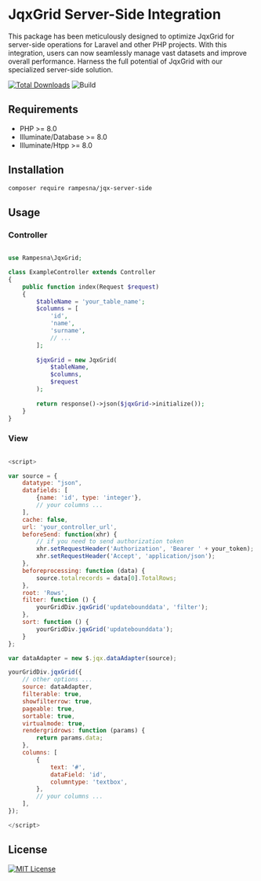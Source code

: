 # JqxGrid Server-Side Integration

This package has been meticulously designed to optimize JqxGrid for server-side operations for Laravel and other PHP
projects. With this integration, users can now seamlessly manage vast datasets and improve overall performance. Harness
the full potential of JqxGrid with our specialized server-side solution.

[![Total Downloads](https://img.shields.io/packagist/dt/rampesna/jqx-server-side.svg)](https://packagist.org/packages/rampesna/jax-server-side)
![Build](https://img.shields.io/badge/build-passing-brightgreen)

## Requirements

- PHP >= 8.0
- Illuminate/Database >= 8.0
- Illuminate/Htpp >= 8.0

## Installation

```bash
composer require rampesna/jqx-server-side
```

## Usage

### Controller

```php

use Rampesna\JqxGrid;

class ExampleController extends Controller
{
    public function index(Request $request)
    {
        $tableName = 'your_table_name';
        $columns = [
            'id',
            'name',
            'surname',
            // ...
        ];
        
        $jqxGrid = new JqxGrid(
            $tableName,
            $columns,
            $request
        );
        
        return response()->json($jqxGrid->initialize());
    }
}
```

### View

```javascript

<script>

var source = {
    datatype: "json",
    datafields: [
        {name: 'id', type: 'integer'},
        // your columns ...
    ],
    cache: false,
    url: 'your_controller_url',
    beforeSend: function(xhr) {
        // if you need to send authorization token
        xhr.setRequestHeader('Authorization', 'Bearer ' + your_token);
        xhr.setRequestHeader('Accept', 'application/json');
    },
    beforeprocessing: function (data) {
        source.totalrecords = data[0].TotalRows;
    },
    root: 'Rows',
    filter: function () {
        yourGridDiv.jqxGrid('updatebounddata', 'filter');
    },
    sort: function () {
        yourGridDiv.jqxGrid('updatebounddata');
    }
};

var dataAdapter = new $.jqx.dataAdapter(source);

yourGridDiv.jqxGrid({
    // other options ...
    source: dataAdapter,
    filterable: true,
    showfilterrow: true,
    pageable: true,
    sortable: true,
    virtualmode: true,
    rendergridrows: function (params) {
        return params.data;
    },
    columns: [
        {
            text: '#',
            dataField: 'id',
            columntype: 'textbox',
        },
        // your columns ...
    ],
});

</script>

```

## License

[![MIT License](https://img.shields.io/badge/License-MIT-green.svg)](https://choosealicense.com/licenses/mit/)